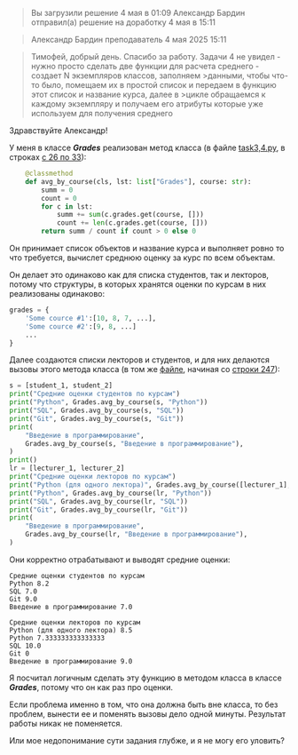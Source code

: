 >Вы загрузили решение 4 мая в 01:09
>Александр Бардин отправил(a) решение на доработку 4 мая в 15:11

>Александр Бардин
>преподаватель
>4 мая 2025 15:11

>Тимофей, добрый день.
>Спасибо за работу.
>Задачи 4 не увидел - нужно просто сделать две функции для расчета среднего - создает N экземпляров классов, заполняем >данными, чтобы что-то было, помещаем их в простой список и передаем в функцию этот список и название курса, далее в >цикле обращаемся к каждому экземпляру и получаем его атрибуты которые уже используем для получения среднего


Здравствуйте Александр!

У меня в классе ***Grades*** реализован метод класса (в файле [task3,4.py](https://github.com/PsyTim/homework-oop2/blob/main/task_3%2C4.py), в строках [с 26 по 33](https://github.com/PsyTim/homework-oop2/blob/5692db4cc07ad1b22d726e9997638e8621fe0eea/task_3%2C4.py#L26C3-L34C1)):


```Python
    @classmethod
    def avg_by_course(cls, lst: list["Grades"], course: str):
        summ = 0
        count = 0
        for c in lst:
            summ += sum(c.grades.get(course, []))
            count += len(c.grades.get(course, []))
        return summ / count if count > 0 else 0
```
Он принимает список объектов и название курса и выполняет ровно то что требуется, вычислет среднюю оценку за курс по всем объектам.

Он делает это одинаково как для списка студентов, так и лекторов, потому что структуры, в которых хранятся оценки по курсам в них реализованы одинаково:

```Python
grades = {
    'Some cource #1':[10, 8, 7, ...],
    'Some cource #2':[9, 8, ...]
    ...
}
```

Далее создаются списки лекторов и студентов, и для них делаются вызовы этого метода класса
(в том же [файле](https://github.com/PsyTim/homework-oop2/blob/main/task_3%2C4.py), начиная со [строки 247](https://github.com/PsyTim/homework-oop2/blob/5692db4cc07ad1b22d726e9997638e8621fe0eea/task_3%2C4.py#L247C1-L266C2)):

```Python
s = [student_1, student_2]
print("Средние оценки студентов по курсам")
print("Python", Grades.avg_by_course(s, "Python"))
print("SQL", Grades.avg_by_course(s, "SQL"))
print("Git", Grades.avg_by_course(s, "Git"))
print(
    "Введение в программирование",
    Grades.avg_by_course(s, "Введение в программирование"),
)
print()
lr = [lecturer_1, lecturer_2]
print("Средние оценки лекторов по курсам")
print("Python (для одного лектора)", Grades.avg_by_course([lecturer_1], "Python"))
print("Python", Grades.avg_by_course(lr, "Python"))
print("SQL", Grades.avg_by_course(lr, "SQL"))
print("Git", Grades.avg_by_course(lr, "Git"))
print(
    "Введение в программирование",
    Grades.avg_by_course(lr, "Введение в программирование"),
)
```

Они корректно отрабатывают и выводят средние оценки:

```
Средние оценки студентов по курсам
Python 8.2
SQL 7.0
Git 9.0
Введение в программирование 7.0

Средние оценки лекторов по курсам
Python (для одного лектора) 8.5
Python 7.333333333333333
SQL 10.0
Git 0
Введение в программирование 9.0
```

Я посчитал логичным сделать эту функцию в методом класса в классе ***Grades***, потому что он как раз про оценки.

Если проблема именно в том, что она должна быть вне класса, то без проблем, вынести ее и поменять вызовы дело одной минуты. Результат работы никак не поменяется.

Или мое недопонимание сути задания глубже, и я не могу его уловить?
